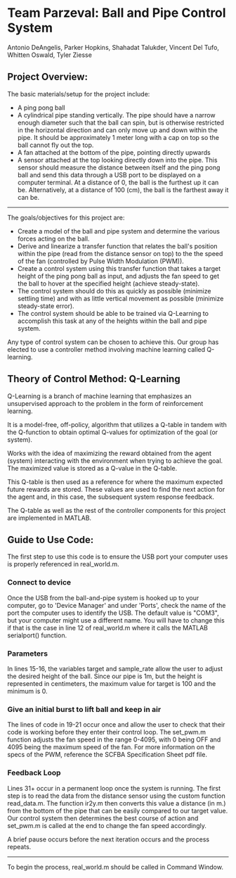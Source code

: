 # Team Parzeval: Ball and Pipe Control System


Antonio DeAngelis, Parker Hopkins, Shahadat Talukder, Vincent Del Tufo, Whitten Oswald, Tyler Ziesse


## Project Overview:
The basic materials/setup for the project include:

- A ping pong ball 
- A cylindrical pipe standing vertically. The pipe should have a narrow enough diameter such that the ball can spin, but is otherwise restricted in the horizontal direction and can only move up and down within the pipe. It should be approximately 1 meter long with a cap on top so the ball cannot fly out the top. 
- A fan attached at the bottom of the pipe, pointing directly upwards
- A sensor attached at the top looking directly down into the pipe. This sensor should measure the distance between itself and the ping pong ball and send this data through a USB port to be displayed on a computer terminal. At a distance of 0, the ball is the furthest up it can be. Alternatively, at a distance of 100 (cm), the ball is the farthest away it can be.

---
The goals/objectives for this project are:
- Create a model of the ball and pipe system and determine the various forces acting on the ball.
- Derive and linearize a transfer function that relates the ball's position within the pipe (read from the distance sensor on top) to the the speed of the fan (controlled by Pulse Width Modulation (PWM)).
- Create a control system using this transfer function that takes a target height of the ping pong ball as input, and adjusts the fan speed to get the ball to hover at the specified height (achieve steady-state).
-  The control system should do this as quickly as possible (minimize settling time) and with as little vertical movement as possible (minimize steady-state error).
-  The control system should be able to be trained via Q-Learning to accomplish this task at any of the heights within the ball and pipe system.

Any type of control system can be chosen to achieve this. Our group has elected to use a controller method involving machine learning called Q-learning.

 

## Theory of Control Method: Q-Learning
Q-Learning is a branch of machine learning that emphasizes an unsupervised approach to the problem in the form of reinforcement learning. 


It is a model-free, off-policy, algorithm that utilizes a Q-table in tandem with the Q-function to obtain optimal Q-values for optimization of the goal (or system). 


Works with the idea of maximizing the reward obtained from the agent (system) interacting with the environment when trying to achieve the goal. The maximized value is stored as a Q-value in the Q-table.


This Q-table is then used as a reference for where the maximum expected future rewards are stored. These values are used to find the next action for the agent and, in this case, the subsequent system response feedback. 


The Q-table as well as the rest of the controller components for this project are implemented in MATLAB. 


## Guide to Use Code:
The first step to use this code is to ensure the USB port your computer uses is properly referenced in real_world.m.

### Connect to device
Once the USB from the ball-and-pipe system is hooked up to your computer, go to 'Device Manager' and under 'Ports', check the name of the port the computer uses to identify the USB. The default value is "COM3", but your computer might use a different name. You will have to change this if that is the case in line 12 of real_world.m where it calls the MATLAB serialport() function.

### Parameters
In lines 15-16, the variables target and sample_rate allow the user to adjust the desired height of the ball. Since our pipe is 1m, but the height is represented in centimeters, the maximum value for target is 100 and the minimum is 0.

### Give an initial burst to lift ball and keep in air
The lines of code in 19-21 occur once and allow the user to check that their code is working before they enter their control loop. The set_pwm.m function adjusts the fan speed in the range 0-4095, with 0 being OFF and 4095 being the maximum speed of the fan. For more information on the specs of the PWM, reference the SCFBA Specification Sheet pdf file.

### Feedback Loop
Lines 31+ occur in a permanent loop once the system is running. The first step is to read the data from the distance sensor using the custom function read_data.m. The function ir2y.m then converts this value a distance (in m.) from the bottom of the pipe that can be easily compared to our target value. Our control system then determines the best course of action and set_pwm.m is called at the end to change the fan speed accordingly.

A brief pause occurs before the next iteration occurs and the process repeats.

---

To begin the process, real_world.m should be called in Command Window.
